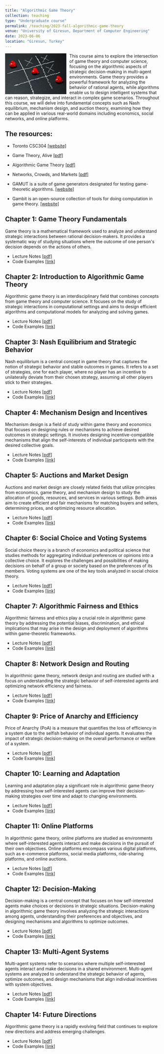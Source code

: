 ```yaml
---
title: "Algorithmic Game Theory"
collection: teaching
type: "Undergraduate course"
permalink: /teaching/2023-fall-algorithmic-game-theory
venue: "University of Giresun, Department of Computer Engineering"
date: 2023-06-06
location: "Giresun, Turkey"
---
```


<img align="left" width="200" alt="algorithmic game theory" src="/images/teaching/algorithmic-game-theory-course.jpg" style="float: left; margin-right: 10px;"> This course aims to explore the intersection of game theory and computer science, focusing on the algorithmic aspects of strategic decision-making in multi-agent environments. Game theory provides a powerful framework for analyzing the behavior of rational agents, while algorithms enable us to design intelligent systems that can reason, strategize, and interact in complex game scenarios. Throughout this course, we will delve into fundamental concepts such as Nash equilibrium, mechanism design, and auction theory, examining how they can be applied in various real-world domains including economics, social networks, and online platforms. 

The resources: 
-----

* Toronto CSC304 <a href="https://www.cs.toronto.edu/~nisarg/teaching/304f19/">[website]</a>


* Game Theory, Alive <a href="https://homes.cs.washington.edu/~karlin/GameTheoryBook.pdf">[pdf]</a>
* Algorithmic Game Theory <a href="http://www.cs.cmu.edu/~sandholm/cs15-892F13/algorithmic-game-theory.pdf">[pdf]</a>
* Networks, Crowds, and Markets <a href="http://www.cs.cornell.edu/home/kleinber/networks-book/networks-book.pdf">[pdf]</a>

* GAMUT is a suite of game generators designated for testing game-theoretic algorithms. <a href="http://gamut.stanford.edu/">[website]</a>
* Gambit is an open-source collection of tools for doing computation in game theory. <a href="https://gambit.sourceforge.net/">[website]</a>

Chapter 1: Game Theory Fundamentals
-----

Game theory is a mathematical framework used to analyze and understand strategic interactions between rational decision-makers. It provides a systematic way of studying situations where the outcome of one person's decision depends on the actions of others.

* Lecture Notes <a href="http://sercankulcu.github.io/files/agt/Chapter_01_Game_Theory_Fundamentals.pdf">[pdf]</a>
* Code Examples <a href="https://github.com/sercankulcu/agt/tree/main/Chapter">[link]</a>


Chapter 2: Introduction to Algorithmic Game Theory 
-----

Algorithmic game theory is an interdisciplinary field that combines concepts from game theory and computer science. It focuses on the study of strategic interactions in computational settings and aims to design efficient algorithms and computational models for analyzing and solving games.

* Lecture Notes <a href="http://sercankulcu.github.io/files/agt/Chapter_02_Introduction_to_Algorithmic_Game_Theory.pdf">[pdf]</a>
* Code Examples <a href="https://github.com/sercankulcu/agt/tree/main/Chapter">[link]</a>

Chapter 3: Nash Equilibrium and Strategic Behavior
-----

Nash equilibrium is a central concept in game theory that captures the notion of strategic behavior and stable outcomes in games. It refers to a set of strategies, one for each player, where no player has an incentive to unilaterally deviate from their chosen strategy, assuming all other players stick to their strategies.

* Lecture Notes <a href="http://sercankulcu.github.io/files/agt/Chapter_03_Nash_Equilibrium_and_Strategic_Behavior.pdf">[pdf]</a>
* Code Examples <a href="https://github.com/sercankulcu/agt/tree/main/Chapter">[link]</a>

Chapter 4: Mechanism Design and Incentives
-----

Mechanism design is a field of study within game theory and economics that focuses on designing rules or mechanisms to achieve desired outcomes in strategic settings. It involves designing incentive-compatible mechanisms that align the self-interests of individual participants with the desired collective goals.

* Lecture Notes <a href="http://sercankulcu.github.io/files/agt/Chapter_04_Mechanism_Design_and_Incentives.pdf">[pdf]</a>
* Code Examples <a href="https://github.com/sercankulcu/agt/tree/main/Chapter">[link]</a>

Chapter 5: Auctions and Market Design
-----

Auctions and market design are closely related fields that utilize principles from economics, game theory, and mechanism design to study the allocation of goods, resources, and services in various settings. Both areas aim to create efficient and fair mechanisms for matching buyers and sellers, determining prices, and optimizing resource allocation.

* Lecture Notes <a href="http://sercankulcu.github.io/files/agt/Chapter_05_Auctions_and_Market_Design.pdf">[pdf]</a>
* Code Examples <a href="https://github.com/sercankulcu/agt/tree/main/Chapter">[link]</a>

Chapter 6: Social Choice and Voting Systems
-----

Social choice theory is a branch of economics and political science that studies methods for aggregating individual preferences or opinions into a collective choice. It explores the challenges and possibilities of making decisions on behalf of a group or society based on the preferences of its members. Voting systems are one of the key tools analyzed in social choice theory.

* Lecture Notes <a href="http://sercankulcu.github.io/files/agt/Chapter_06_Social_Choice_and_Voting_Systems.pdf">[pdf]</a>
* Code Examples <a href="https://github.com/sercankulcu/agt/tree/main/Chapter">[link]</a>

Chapter 7: Algorithmic Fairness and Ethics
-----

Algorithmic fairness and ethics play a crucial role in algorithmic game theory by addressing the potential biases, discrimination, and ethical implications that may arise in the design and deployment of algorithms within game-theoretic frameworks.

* Lecture Notes <a href="http://sercankulcu.github.io/files/agt/Chapter_07_Algorithmic_Fairness_and_Ethics.pdf">[pdf]</a>
* Code Examples <a href="https://github.com/sercankulcu/agt/tree/main/Chapter">[link]</a>

Chapter 8: Network Design and Routing
-----

In algorithmic game theory, network design and routing are studied with a focus on understanding the strategic behavior of self-interested agents and optimizing network efficiency and fairness. 

* Lecture Notes <a href="http://sercankulcu.github.io/files/agt/Chapter_08_Network_Design_and_Routing.pdf">[pdf]</a>
* Code Examples <a href="https://github.com/sercankulcu/agt/tree/main/Chapter">[link]</a>

Chapter 9: Price of Anarchy and Efficiency
-----

Price of Anarchy (PoA) is a measure that quantifies the loss of efficiency in a system due to the selfish behavior of individual agents. It evaluates the impact of strategic decision-making on the overall performance or welfare of a system. 

* Lecture Notes <a href="http://sercankulcu.github.io/files/agt/Chapter_09_Price_of_Anarchy_and_Efficiency.pdf">[pdf]</a>
* Code Examples <a href="https://github.com/sercankulcu/agt/tree/main/Chapter">[link]</a>

Chapter 10: Learning and Adaptation
-----

Learning and adaptation play a significant role in algorithmic game theory by addressing how self-interested agents can improve their decision-making strategies over time and adapt to changing environments.

* Lecture Notes <a href="http://sercankulcu.github.io/files/agt/Chapter_10_Learning_and_Adaptation.pdf">[pdf]</a>
* Code Examples <a href="https://github.com/sercankulcu/agt/tree/main/Chapter">[link]</a>

Chapter 11: Online Platforms
-----

In algorithmic game theory, online platforms are studied as environments where self-interested agents interact and make decisions in the pursuit of their own objectives. Online platforms encompass various digital platforms, such as e-commerce platforms, social media platforms, ride-sharing platforms, and online auctions.

* Lecture Notes <a href="http://sercankulcu.github.io/files/agt/Chapter_11_Online_Platforms.pdf">[pdf]</a>
* Code Examples <a href="https://github.com/sercankulcu/agt/tree/main/Chapter">[link]</a>

Chapter 12: Decision-Making
-----

Decision-making is a central concept that focuses on how self-interested agents make choices or decisions in strategic situations. Decision-making in algorithmic game theory involves analyzing the strategic interactions among agents, understanding their preferences and objectives, and designing mechanisms and algorithms to optimize outcomes. 

* Lecture Notes <a href="http://sercankulcu.github.io/files/agt/Chapter_12_Decision_Making.pdf">[pdf]</a>
* Code Examples <a href="https://github.com/sercankulcu/agt/tree/main/Chapter">[link]</a>

Chapter 13: Multi-Agent Systems
-----

Multi-agent systems refer to scenarios where multiple self-interested agents interact and make decisions in a shared environment. Multi-agent systems are analyzed to understand the strategic behavior of agents, optimize outcomes, and design mechanisms that align individual incentives with system objectives. 

* Lecture Notes <a href="http://sercankulcu.github.io/files/agt/Chapter_13_Multi_Agent_Systems.pdf">[pdf]</a>
* Code Examples <a href="https://github.com/sercankulcu/agt/tree/main/Chapter">[link]</a>

Chapter 14: Future Directions
-----

Algorithmic game theory is a rapidly evolving field that continues to explore new directions and address emerging challenges. 

* Lecture Notes <a href="http://sercankulcu.github.io/files/agt/Chapter_14_Future_Directions.pdf">[pdf]</a>
* Code Examples <a href="https://github.com/sercankulcu/agt/tree/main/Chapter">[link]</a>
